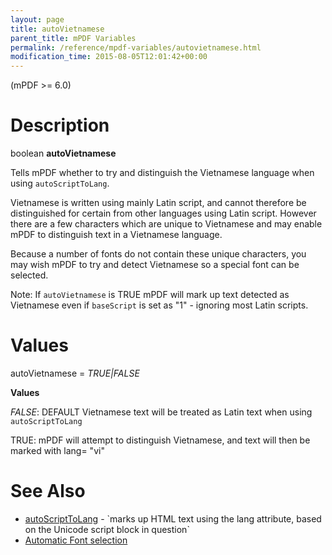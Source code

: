 ```yaml
---
layout: page
title: autoVietnamese
parent_title: mPDF Variables
permalink: /reference/mpdf-variables/autovietnamese.html
modification_time: 2015-08-05T12:01:42+00:00
---
```


(mPDF >= 6.0)

# Description

boolean **autoVietnamese**

Tells mPDF whether to try and distinguish the Vietnamese language when using `autoScriptToLang`.

Vietnamese is written using mainly Latin script, and cannot therefore be distinguished for certain from other languages using Latin script. However there are a few characters which are unique to Vietnamese and may enable mPDF to distinguish text in a Vietnamese language.

Because a number of fonts do not contain these unique characters, you may wish mPDF to try and detect Vietnamese so a special font can be selected.

Note: If `autoVietnamese` is <span class="smallblock">TRUE</span> mPDF will mark up text detected as Vietnamese even if `baseScript` is set as "1" - ignoring most Latin scripts.

# Values

<span class="parameter">autoVietnamese</span> = *<span class="smallblock">TRUE|FALSE</span>*<span class="smallblock">

</span>

**Values**

*<span class="smallblock">FALSE</span>*: <span class="smallblock">DEFAULT</span> Vietnamese text will be treated as Latin text when using `autoScriptToLang`

<span class="smallblock">TRUE: </span>mPDF will attempt to distinguish Vietnamese, and text will then be marked with lang= "vi"

# See Also

<ul>
<li class="manual_boxlist"><a href="{{ "/reference/mpdf-variables/autoscripttolang.html" | prepend: site.baseurl }}">autoScriptToLang</a> - `<span class="code">marks up HTML text using the lang attribute, based on the Unicode script block in question`</span></li>
<li class="manual_boxlist"><a href="{{ "/fonts-languages/automatic-font-selection.html" | prepend: site.baseurl }}">Automatic Font selection</a></li>
</ul>
